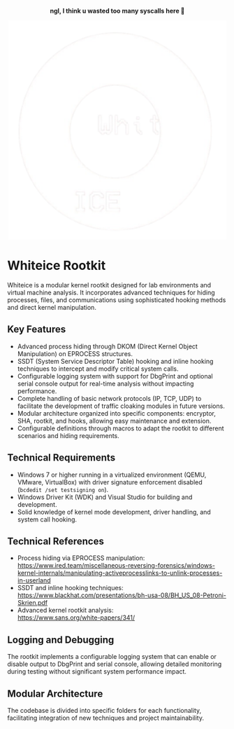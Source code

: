 <p align="center"><strong>ngl, I think u wasted too many syscalls here 🌟</strong></p>

<p align="center">
  <img src="resources/logon.png" width="500">
</p>

# Whiteice Rootkit

Whiteice is a modular kernel rootkit designed for lab environments and virtual machine analysis. It incorporates advanced techniques for hiding processes, files, and communications using sophisticated hooking methods and direct kernel manipulation.

## Key Features

- Advanced process hiding through DKOM (Direct Kernel Object Manipulation) on EPROCESS structures.  
- SSDT (System Service Descriptor Table) hooking and inline hooking techniques to intercept and modify critical system calls.  
- Configurable logging system with support for DbgPrint and optional serial console output for real-time analysis without impacting performance.  
- Complete handling of basic network protocols (IP, TCP, UDP) to facilitate the development of traffic cloaking modules in future versions.  
- Modular architecture organized into specific components: encryptor, SHA, rootkit, and hooks, allowing easy maintenance and extension.  
- Configurable definitions through macros to adapt the rootkit to different scenarios and hiding requirements.

## Technical Requirements

- Windows 7 or higher running in a virtualized environment (QEMU, VMware, VirtualBox) with driver signature enforcement disabled (`bcdedit /set testsigning on`).  
- Windows Driver Kit (WDK) and Visual Studio for building and development.  
- Solid knowledge of kernel mode development, driver handling, and system call hooking.

## Technical References

- Process hiding via EPROCESS manipulation:  
  https://www.ired.team/miscellaneous-reversing-forensics/windows-kernel-internals/manipulating-activeprocesslinks-to-unlink-processes-in-userland
- SSDT and inline hooking techniques:
  https://www.blackhat.com/presentations/bh-usa-08/BH_US_08-Petroni-Skrien.pdf  
- Advanced kernel rootkit analysis:  
  https://www.sans.org/white-papers/341/

## Logging and Debugging

The rootkit implements a configurable logging system that can enable or disable output to DbgPrint and serial console, allowing detailed monitoring during testing without significant system performance impact.

## Modular Architecture

The codebase is divided into specific folders for each functionality, facilitating integration of new techniques and project maintainability.
